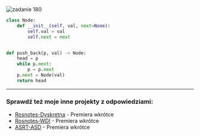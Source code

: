<picture>
  <source srcset="../../srt/zbior_zadan/180.png" media="(prefers-color-scheme: light)">
  <source srcset="../../srt/zbior_zadan/black_180.png" media="(prefers-color-scheme: dark)">
  <img src="../../srt/zbior_zadan/black_180.png" alt="zadanie 180">
</picture>

```python
class Node:
    def __init__(self, val, next=None):
        self.val = val
        self.next = next


def push_back(p, val) -> Node:
    head = p
    while p.next:
        p = p.next
    p.next = Node(val)
    return head
```

---
### Sprawdź też moje inne projekty z odpowiedziami:
- [Rosnotes-Dyskretna](https://github.com/kamilGie/Rosnotes-Dyskretna) - Premiera wkrótce
- [Rosnotes-WDI](https://github.com/kamilGie/Rosnotes-WDI) - Premiera wkrótce
- [ASRT-ASD](https://github.com/kamilGie/Rosnotes-Dyskretna) - Premiera wkrótce
